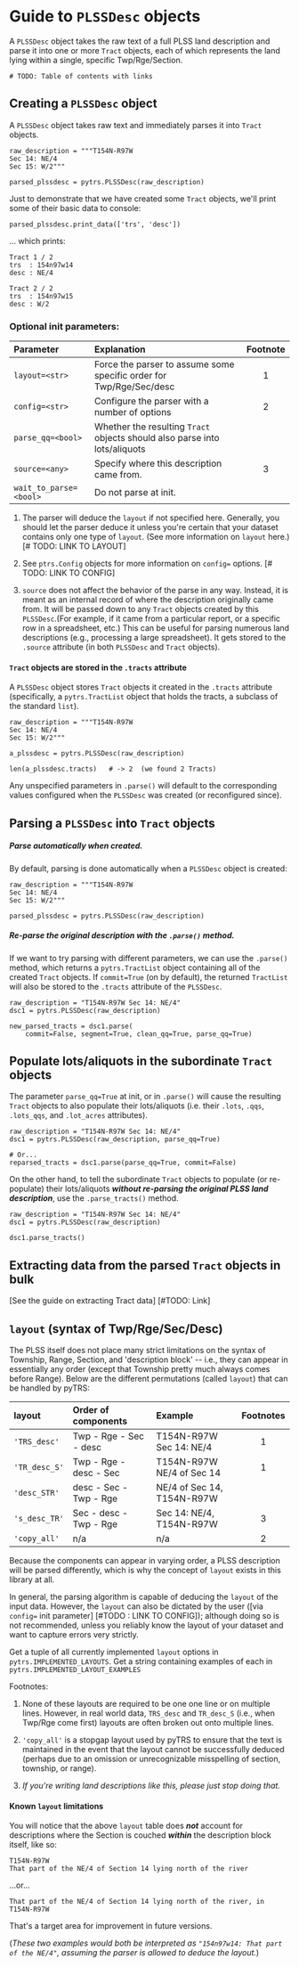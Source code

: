 
# Guide to `PLSSDesc` objects

A `PLSSDesc` object takes the raw text of a full PLSS land description and parse it into one or more `Tract` objects, each of which represents the land lying within a single, specific Twp/Rge/Section.

`# TODO: Table of contents with links`

## Creating a `PLSSDesc` object

A `PLSSDesc` object takes raw text and immediately parses it into `Tract` objects.
```
raw_description = """T154N-R97W
Sec 14: NE/4
Sec 15: W/2"""

parsed_plssdesc = pytrs.PLSSDesc(raw_description)
```
Just to demonstrate that we have created some `Tract` objects, we'll print some of their basic data to console:

```
parsed_plssdesc.print_data(['trs', 'desc'])
```
... which prints:
```
Tract 1 / 2
trs  : 154n97w14
desc : NE/4

Tract 2 / 2
trs  : 154n97w15
desc : W/2
```

### Optional init parameters:

|Parameter              | Explanation                                                          |Footnote |
|:----------------------|:---------------------------------------------------------------------|:-------:|
|`layout=<str>`         | Force the parser to assume some specific order for Twp/Rge/Sec/desc  | 1       |
|`config=<str>`         | Configure the parser with a number of options                        | 2       |
|`parse_qq=<bool>`      | Whether the resulting `Tract` objects should also parse into lots/aliquots               |         |
|`source=<any>`         | Specify where this description came from.                            | 3       |
|`wait_to_parse=<bool>` | Do not parse at init.                                                |         |

1) The parser will deduce the `layout` if not specified here. Generally, you should let the parser deduce it unless you're certain that your dataset contains only one type of `layout`. (See more information on `layout` here.)  [# TODO: LINK TO LAYOUT]

2) See `ptrs.Config` objects for more information on `config=` options.  [# TODO: LINK TO CONFIG]

3) `source` does not affect the behavior of the parse in any way. Instead, it is meant as an internal record of where the description originally came from. It will be passed down to any `Tract` objects created by this `PLSSDesc`.(For example, if it came from a particular report, or a specific row in a spreadsheet, etc.) This can be useful for parsing numerous land descriptions (e.g., processing a large spreadsheet). It gets stored to the `.source` attribute (in both `PLSSDesc` and `Tract` objects).


#### `Tract` objects are stored in the `.tracts` attribute

A `PLSSDesc` object stores `Tract` objects it created in the `.tracts` attribute (specifically, a `pytrs.TractList` object that holds the tracts, a subclass of the standard `list`).

```
raw_description = """T154N-R97W
Sec 14: NE/4
Sec 15: W/2"""

a_plssdesc = pytrs.PLSSDesc(raw_description)

len(a_plssdesc.tracts)   # -> 2  (we found 2 Tracts)
```

Any unspecified parameters in `.parse()` will default to the corresponding values configured when the `PLSSDesc` was created (or reconfigured since).


## Parsing a `PLSSDesc` into `Tract` objects

##### Parse automatically when created.

By default, parsing is done automatically when a `PLSSDesc` object is created:
```
raw_description = """T154N-R97W
Sec 14: NE/4
Sec 15: W/2"""

parsed_plssdesc = pytrs.PLSSDesc(raw_description)
```

##### Re-parse the original description with the `.parse()` method.

If we want to try parsing with different parameters, we can use the `.parse()` method, which returns a `pytrs.TractList` object containing all of the created `Tract` objects. If `commit=True` (on by default), the returned `TractList` will also be stored to the `.tracts` attribute of the `PLSSDesc`.

```
raw_description = "T154N-R97W Sec 14: NE/4"
dsc1 = pytrs.PLSSDesc(raw_description)

new_parsed_tracts = dsc1.parse(
    commit=False, segment=True, clean_qq=True, parse_qq=True)
``` 


## Populate lots/aliquots in the subordinate `Tract` objects

The parameter `parse_qq=True` at init, or in `.parse()` will cause the resulting `Tract` objects to also populate their lots/aliquots (i.e. their `.lots`, `.qqs`, `.lots_qqs`, and `.lot_acres` attributes).

```
raw_description = "T154N-R97W Sec 14: NE/4"
dsc1 = pytrs.PLSSDesc(raw_description, parse_qq=True)

# Or...
reparsed_tracts = dsc1.parse(parse_qq=True, commit=False)
```

On the other hand, to tell the subordinate `Tract` objects to populate (or re-populate) their lots/aliquots *__without re-parsing the original PLSS land description__*, use the `.parse_tracts()` method.

```
raw_description = "T154N-R97W Sec 14: NE/4"
dsc1 = pytrs.PLSSDesc(raw_description)

dsc1.parse_tracts()
```


## Extracting data from the parsed `Tract` objects in bulk

[See the guide on extracting Tract data]  [#TODO: Link]


## `layout` (syntax of Twp/Rge/Sec/Desc)

The PLSS itself does not place many strict limitations on the syntax of Township, Range, Section, and 'description block' -- i.e., they can appear in essentially any order (except that Township pretty much always comes before Range). Below are the different permutations (called `layout`) that can be handled by pyTRS:

| layout      | Order of components    | Example                        | Footnotes |
|:------------|:-----------------------|:-------------------------------|:---------:|
|`'TRS_desc'` | Twp - Rge - Sec - desc | T154N-R97W <br> Sec 14: NE/4   | 1         |
|`'TR_desc_S'`| Twp - Rge - desc - Sec | T154N-R97W <br> NE/4 of Sec 14 | 1         |
|`'desc_STR'` | desc - Sec - Twp - Rge | NE/4 of Sec 14, T154N-R97W     |           |
|`'s_desc_TR'`| Sec - desc - Twp - Rge | Sec 14: NE/4, T154N-R97W       | 3         |
|`'copy_all'` | n/a                    | n/a                            | 2         |

Because the components can appear in varying order, a PLSS description will be parsed differently, which is why the concept of `layout` exists in this library at all.

In general, the parsing algorithm is capable of deducing the `layout` of the input data. However, the `layout` can also be dictated by the user ([via `config=` init parameter] [#TODO : LINK TO CONFIG]); although doing so is not recommended, unless you reliably know the layout of your dataset and want to capture errors very strictly.

Get a tuple of all currently implemented `layout` options in `pytrs.IMPLEMENTED_LAYOUTS`. Get a string containing examples of each in `pytrs.IMPLEMENTED_LAYOUT_EXAMPLES`


Footnotes:
1) None of these layouts are required to be one one line or on multiple lines. However, in real world data, `TRS_desc` and `TR_desc_S` (i.e., when Twp/Rge come first) layouts are often broken out onto multiple lines.

2) `'copy_all'` is a stopgap layout used by pyTRS to ensure that the text is maintained in the event that the layout cannot be successfully deduced (perhaps due to an omission or unrecognizable misspelling of section, township, or range).

3) *If you're writing land descriptions like this, please just stop doing that.*


#### Known `layout` limitations
You will notice that the above `layout` table does *__not__* account for descriptions where the Section is couched *__within__* the description block itself, like so:
```
T154N-R97W
That part of the NE/4 of Section 14 lying north of the river
```
...or...
```
That part of the NE/4 of Section 14 lying north of the river, in T154N-R97W
```

That's a target area for improvement in future versions.

(*These two examples would both be interpreted as `"154n97w14: That part of the NE/4"`, assuming the parser is allowed to deduce the layout.*)